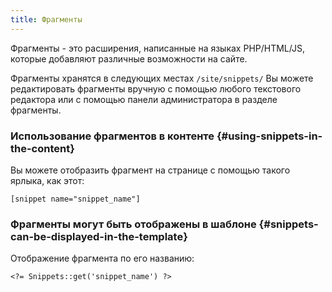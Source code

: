 ```yaml
---
title: Фрагменты
---
```


Фрагменты - это расширения, написанные на языках PHP/HTML/JS, которые добавляют различные возможности на сайте.

Фрагменты хранятся в следующих местах `/site/snippets/` Вы можете редактировать фрагменты вручную с помощью любого текстового редактора или с помощью панели администратора в разделе фрагменты.

### Использование фрагментов в контенте {#using-snippets-in-the-content}

Вы можете отобразить фрагмент на странице с помощью такого ярлыка, как этот:

    [snippet name="snippet_name"]


### Фрагменты могут быть отображены в шаблоне {#snippets-can-be-displayed-in-the-template}

Отображение фрагмента по его названию:

    <?= Snippets::get('snippet_name') ?>